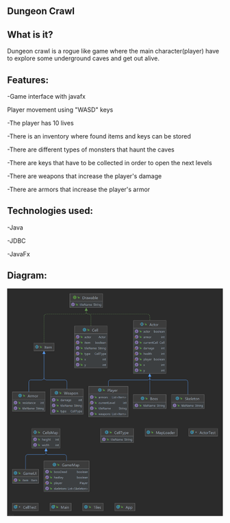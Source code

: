 ## Dungeon Crawl

## What is it?

Dungeon crawl is a rogue like game where the main character(player) have to explore some underground caves and get out alive.

## Features:

-Game interface with javafx

Player movement using "WASD" keys

-The player has 10 lives

-There is an inventory where found items and keys can be stored

-There are different types of monsters that haunt the caves

-There are keys that have to be collected in order to open the next levels

-There are weapons that increase the player's damage

-There are armors that increase the player's armor

## Technologies used:

-Java 

-JDBC

-JavaFx

## Diagram:

![img.png](img.png)